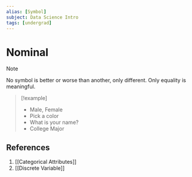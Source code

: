 ```yaml
---
alias: [Symbol]
subject: Data Science Intro
tags: [undergrad]
---
```

# Nominal

> [!note]
> No symbol is better or worse than another, only different. Only equality is meaningful.

> [!example]
> - Male, Female
> - Pick a color
> - What is your name?
> - College Major

## References
1. [[Categorical Attributes]]
2. [[Discrete Variable]]